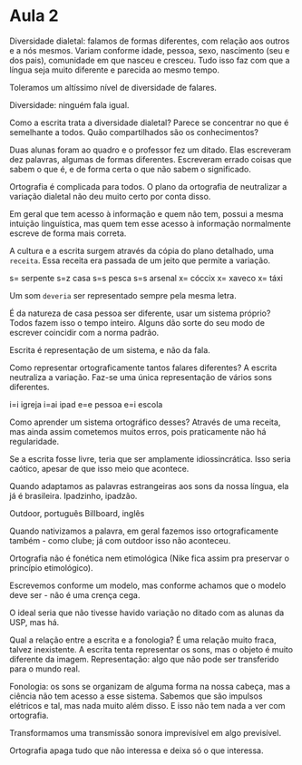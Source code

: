 Aula 2
======

Diversidade dialetal: falamos de formas diferentes, com relação aos outros e a nós mesmos. Variam conforme idade, pessoa, sexo, nascimento (seu e dos pais), comunidade em que nasceu e cresceu. Tudo isso faz com que a língua seja muito diferente e parecida ao mesmo tempo.

Toleramos um altíssimo nível de diversidade de falares.

Diversidade: ninguém fala igual.

Como a escrita trata a diversidade dialetal? Parece se concentrar no que é semelhante a todos. Quão compartilhados são os conhecimentos?

Duas alunas foram ao quadro e o professor fez um ditado. Elas escreveram dez palavras, algumas de formas diferentes. Escreveram errado coisas que sabem o que é, e de forma certa o que não sabem o significado.

Ortografia é complicada para todos. O plano da ortografia de neutralizar a variação dialetal não deu muito certo por conta disso.

Em geral que tem acesso à informação e quem não tem, possui a mesma intuição linguística, mas quem tem esse acesso à informação normalmente escreve de forma mais correta.

A cultura e a escrita surgem através da cópia do plano detalhado, uma `receita`. Essa receita era passada de um jeito que permite a variação.

s= serpente
s=z casa
s=s pesca
s=s arsenal
x= cóccix
x= xaveco
x= táxi

Um som ```deveria``` ser representado sempre pela mesma letra.

É da natureza de casa pessoa ser diferente, usar um sistema próprio? Todos fazem isso o tempo inteiro. Alguns dão sorte do seu modo de escrever coincidir com a norma padrão.

Escrita é representação de um sistema, e não da fala.

Como representar ortograficamente tantos falares diferentes? A escrita neutraliza a variação. Faz-se uma única representação de vários sons diferentes.

i=i igreja
i=ai ipad
e=e pessoa
e=i escola

Como aprender um sistema ortográfico desses? Através de uma receita, mas ainda assim cometemos muitos erros, pois praticamente não há regularidade.

Se a escrita fosse livre, teria que ser amplamente idiossincrática. Isso seria caótico, apesar de que isso meio que acontece.

Quando adaptamos as palavras estrangeiras aos sons da nossa língua, ela já é brasileira. Ipadzinho, ipadzão.

Outdoor, português
Billboard, inglês

Quando nativizamos a palavra, em geral fazemos isso ortograficamente também - como clube; já com outdoor isso não aconteceu.

Ortografia não é fonética nem etimológica (Nike fica assim pra preservar o princípio etimológico).

Escrevemos conforme um modelo, mas conforme achamos que o modelo deve ser - não é uma crença cega.

O ideal seria que não tivesse havido variação no ditado com as alunas da USP, mas há.

Qual a relação entre a escrita e a fonologia? É uma relação muito fraca, talvez inexistente. A escrita tenta representar os sons, mas o objeto é muito diferente da imagem. Representação: algo que não pode ser transferido para o mundo real.

Fonologia: os sons se organizam de alguma forma na nossa cabeça, mas a ciência não tem acesso a esse sistema. Sabemos que são impulsos elétricos e tal, mas nada muito além disso. E isso não tem nada a ver com ortografia.

Transformamos uma transmissão sonora imprevisível em algo previsível.

Ortografia apaga tudo que não interessa e deixa só o que interessa.